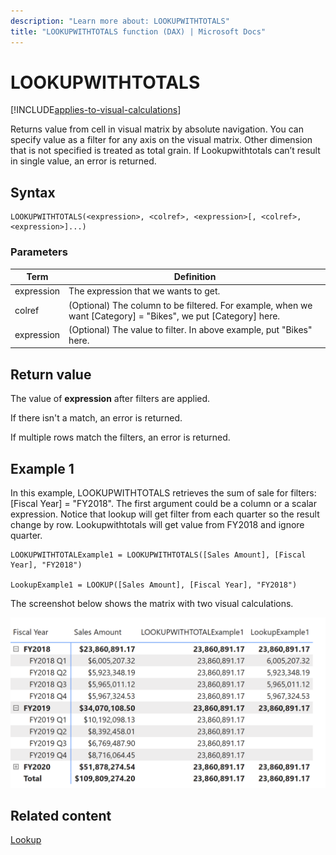 ```yaml
---
description: "Learn more about: LOOKUPWITHTOTALS"
title: "LOOKUPWITHTOTALS function (DAX) | Microsoft Docs"
---
```

# LOOKUPWITHTOTALS

[!INCLUDE[applies-to-visual-calculations](includes/applies-to-visual-calculations.md)]

Returns value from cell in visual matrix by absolute navigation. You can specify value as a filter for any axis on the visual matrix. Other dimension that is not specified is treated as total grain. If Lookupwithtotals can’t result in single value, an error is returned.

## Syntax

```dax
LOOKUPWITHTOTALS(<expression>, <colref>, <expression>[, <colref>, <expression>]...)
```

### Parameters

|Term|Definition|
|--------|--------------|
|expression| The expression that we wants to get. |
|colref|(Optional) The column to be filtered. For example, when we want [Category] = "Bikes", we put [Category] here.|
|expression|(Optional) The value to filter. In above example, put "Bikes" here.|

## Return value

The value of **expression** after filters are applied.

If there isn't a match, an error is returned.

If multiple rows match the filters, an error is returned.

## Example 1

In this example, LOOKUPWITHTOTALS retrieves the sum of sale for filters: [Fiscal Year] = "FY2018".
The first argument could be a column or a scalar expression.
Notice that lookup will get filter from each quarter so the result change by row. Lookupwithtotals will get value from FY2018 and ignore quarter.

```dax
LOOKUPWITHTOTALExample1 = LOOKUPWITHTOTALS([Sales Amount], [Fiscal Year], "FY2018")

LookupExample1 = LOOKUP([Sales Amount], [Fiscal Year], "FY2018")
```

The screenshot below shows the matrix with two visual calculations.

![DAX visual calculation lookupwithTotals](media/dax-queries/dax-visualcalc-lookupwithtotals-example1.png)

## Related content

[Lookup](lookup-function-dax.md)
